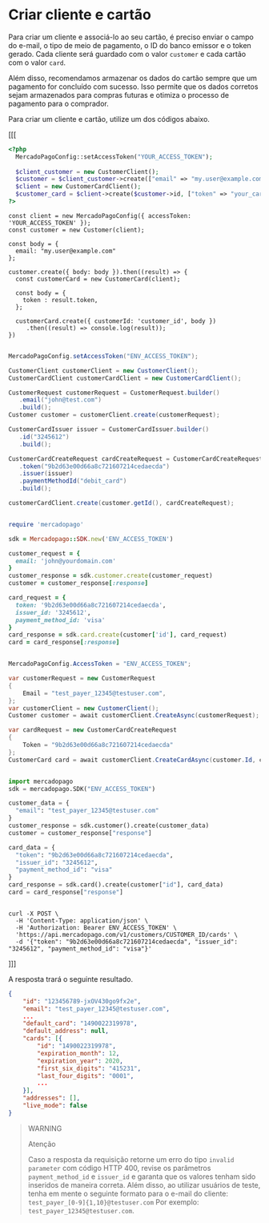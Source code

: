 # Criar cliente e cartão

Para criar um cliente e associá-lo ao seu cartão, é preciso enviar o campo do e-mail, o tipo de meio de pagamento, o ID do banco emissor e o token gerado. Cada cliente será guardado com o valor `customer` e cada cartão com o valor `card`.

Além disso, recomendamos armazenar os dados do cartão sempre que um pagamento for concluído com sucesso. Isso permite que os dados corretos sejam armazenados para compras futuras e otimiza o processo de pagamento para o comprador.

Para criar um cliente e cartão, utilize um dos códigos abaixo.

[[[
```php
<?php
  MercadoPagoConfig::setAccessToken("YOUR_ACCESS_TOKEN");
  
  $client_customer = new CustomerClient();
  $customer = $client_customer->create(["email" => "my.user@example.com"]);
  $client = new CustomerCardClient();
  $customer_card = $client->create($customer->id, ["token" => "your_card_token"]);
?>
```
```node
const client = new MercadoPagoConfig({ accessToken: 'YOUR_ACCESS_TOKEN' });
const customer = new Customer(client);

const body = {
  email: "my.user@example.com"
};

customer.create({ body: body }).then((result) => {
  const customerCard = new CustomerCard(client);

  const body = {
    token : result.token,
  };

  customerCard.create({ customerId: 'customer_id', body })
     .then((result) => console.log(result));
})
```
```java

MercadoPagoConfig.setAccessToken("ENV_ACCESS_TOKEN");

CustomerClient customerClient = new CustomerClient();
CustomerCardClient customerCardClient = new CustomerCardClient();

CustomerRequest customerRequest = CustomerRequest.builder()
   .email("john@test.com")
   .build();
Customer customer = customerClient.create(customerRequest);

CustomerCardIssuer issuer = CustomerCardIssuer.builder()
   .id("3245612")
   .build();

CustomerCardCreateRequest cardCreateRequest = CustomerCardCreateRequest.builder()
   .token("9b2d63e00d66a8c721607214cedaecda")
   .issuer(issuer)
   .paymentMethodId("debit_card")
   .build();

customerCardClient.create(customer.getId(), cardCreateRequest);

```
```ruby

require 'mercadopago'

sdk = Mercadopago::SDK.new('ENV_ACCESS_TOKEN')

customer_request = {
  email: 'john@yourdomain.com'
}
customer_response = sdk.customer.create(customer_request)
customer = customer_response[:response]

card_request = {
  token: '9b2d63e00d66a8c721607214cedaecda',
  issuer_id: '3245612',
  payment_method_id: 'visa'
}
card_response = sdk.card.create(customer['id'], card_request)
card = card_response[:response]

```
```csharp

MercadoPagoConfig.AccessToken = "ENV_ACCESS_TOKEN";

var customerRequest = new CustomerRequest
{
    Email = "test_payer_12345@testuser.com",
};
var customerClient = new CustomerClient();
Customer customer = await customerClient.CreateAsync(customerRequest);

var cardRequest = new CustomerCardCreateRequest
{
    Token = "9b2d63e00d66a8c721607214cedaecda"
};
CustomerCard card = await customerClient.CreateCardAsync(customer.Id, cardRequest);

```
```python

import mercadopago
sdk = mercadopago.SDK("ENV_ACCESS_TOKEN")

customer_data = {
  "email": "test_payer_12345@testuser.com"
}
customer_response = sdk.customer().create(customer_data)
customer = customer_response["response"]

card_data = {
  "token": "9b2d63e00d66a8c721607214cedaecda",
  "issuer_id": "3245612",
  "payment_method_id": "visa"
}
card_response = sdk.card().create(customer["id"], card_data)
card = card_response["response"]

```
```curl

curl -X POST \
  -H 'Content-Type: application/json' \
  -H 'Authorization: Bearer ENV_ACCESS_TOKEN' \
  'https://api.mercadopago.com/v1/customers/CUSTOMER_ID/cards' \
  -d '{"token": "9b2d63e00d66a8c721607214cedaecda", "issuer_id": "3245612", "payment_method_id": "visa"}'

```
]]]

A resposta trará o seguinte resultado.

```json
{
    "id": "123456789-jxOV430go9fx2e",
    "email": "test_payer_12345@testuser.com",
    ...
    "default_card": "1490022319978",
    "default_address": null,
    "cards": [{
        "id": "1490022319978",
        "expiration_month": 12,
        "expiration_year": 2020,
        "first_six_digits": "415231",
        "last_four_digits": "0001",
        ...
    }],
    "addresses": [],
    "live_mode": false
}
```

> WARNING
>
> Atenção
>
> Caso a resposta da requisição retorne um erro do tipo `invalid parameter` com código HTTP 400, revise os parâmetros `payment_method_id` e `issuer_id` e garanta que os valores tenham sido inseridos de maneira correta. Além disso, ao utilizar usuários de teste, tenha em mente o seguinte formato para o e-mail do cliente: `test_payer_[0-9]{1,10}@testuser.com` Por exemplo: `test_payer_12345@testuser.com`.